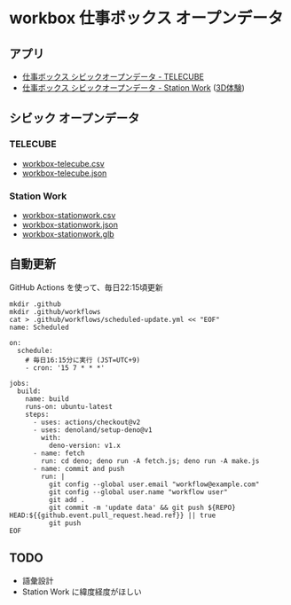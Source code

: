 # workbox 仕事ボックス オープンデータ

## アプリ

- [仕事ボックス シビックオープンデータ - TELECUBE](https://code4fukui.github.io/workbox/workbox-telecube.html)
- [仕事ボックス シビックオープンデータ - Station Work](https://code4fukui.github.io/workbox/workbox-stationwork.html) ([3D体験](https://code4fukui.github.io/workbox/workbox-stationwork-vr.html))

## シビック オープンデータ

### TELECUBE

- [workbox-telecube.csv](workbox-telecube.csv)
- [workbox-telecube.json](workbox-telecube.json)

### Station Work

- [workbox-stationwork.csv](workbox-stationwork.csv)
- [workbox-stationwork.json](workbox-stationwork.json)
- [workbox-stationwork.glb](workbox-stationwork.glb)

## 自動更新

GitHub Actions を使って、毎日22:15頃更新

```
mkdir .github
mkdir .github/workflows
cat > .github/workflows/scheduled-update.yml << "EOF"
name: Scheduled

on:
  schedule:
    # 毎日16:15分に実行 (JST=UTC+9)
    - cron: '15 7 * * *'

jobs:
  build:
    name: build
    runs-on: ubuntu-latest
    steps:
      - uses: actions/checkout@v2
      - uses: denoland/setup-deno@v1
        with:
          deno-version: v1.x
      - name: fetch
        run: cd deno; deno run -A fetch.js; deno run -A make.js
      - name: commit and push
        run: |
          git config --global user.email "workflow@example.com"
          git config --global user.name "workflow user"
          git add .
          git commit -m 'update data' && git push ${REPO} HEAD:${{github.event.pull_request.head.ref}} || true
          git push
EOF
```

## TODO

- 語彙設計
- Station Work に緯度経度がほしい
